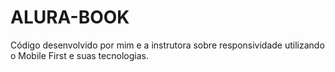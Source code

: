 # ALURA-BOOK
Código desenvolvido por mim e a instrutora sobre responsividade utilizando o Mobile First e suas tecnologias.
